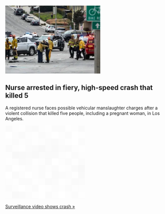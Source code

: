 
![Nurse arrested in fiery, high-speed crash that killed 5](./20220806055845.png)
## Nurse arrested in fiery, high-speed crash that killed 5

A registered nurse faces possible vehicular manslaughter charges after a violent collision that killed five people, including a pregnant woman, in Los Angeles.

![pic](../square_bg.png)

[Surveillance video shows crash »](https://www.yahoo.com/news/video-shows-fiery-windsor-hills-221249559.html)
